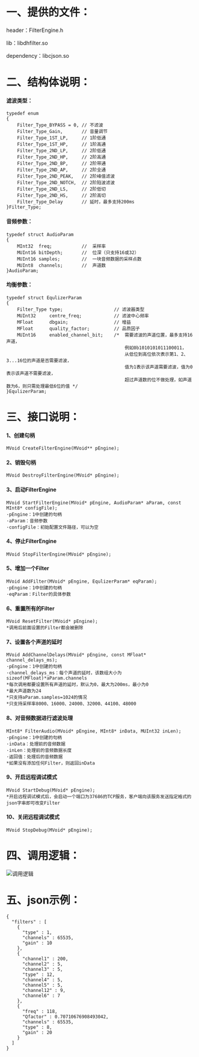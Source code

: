 # 一、提供的文件：

header：FilterEngine.h

lib：libdhfilter.so

dependency：libcjson.so

# 二、结构体说明：

#### 滤波类型：

```
typedef enum
{
    Filter_Type_BYPASS = 0, // 不滤波
    Filter_Type_Gain,       // 音量调节
    Filter_Type_1ST_LP,     // 1阶低通
    Filter_Type_1ST_HP,     // 1阶高通
    Filter_Type_2ND_LP,     // 2阶低通
    Filter_Type_2ND_HP,     // 2阶高通
    Filter_Type_2ND_BP,     // 2阶带通
    Filter_Type_2ND_AP,     // 2阶全通
    Filter_Type_2ND_PEAK,   // 2阶峰值滤波
    Filter_Type_2ND_NOTCH,  // 2阶陷波滤波
    Filter_Type_2ND_LS,     // 2阶低切
    Filter_Type_2ND_HS,     // 2阶高切
    Filter_Type_Delay       // 延时，最多支持200ms
}Filter_Type;
```

#### 音频参数：

```
typedef struct AudioParam
{
    MInt32  freq;           //  采样率
    MUInt16 bitDepth;       //  位深（只支持16或32）
    MUInt16 samples;        //  一块音频数据的采样点数
    MUInt8  channels;       //  声道数
}AudioParam;
```

#### 均衡参数：

```
typedef struct EqulizerParam
{
    Filter_Type type;                   // 滤波器类型
    MUInt32     centre_freq;            // 滤波中心频率
    MFloat      dbgain;                 // 增益
    MFloat      quality_factor;         // 品质因子
    MUInt16     enabled_channel_bit;    /*  需要滤波的声道位置，最多支持16声道，
                                            例如0b1010101011100011，
                                            从低位到高位依次表示第1、2、3...16位的声道是否需要滤波，
                                            值为1表示该声道需要滤波，值为0表示该声道不需要滤波，
                                            超过声道数的位不做处理，如声道数为6，则只需处理最低6位的值 */
}EqulizerParam;
```

# 三、接口说明：

#### 1、创建句柄

```
MVoid CreateFilterEngine(MVoid** pEngine);
```

#### 2、销毁句柄

```
MVoid DestroyFilterEngine(MVoid* pEngine);
```

#### 3、启动FilterEngine

```
MVoid StartFilterEngine(MVoid* pEngine, AudioParam* aParam, const MInt8* configFile);
·pEngine：1中创建的句柄
·aParam：音频参数
·configFile：初始配置文件路径，可以为空
```

#### 4、停止FilterEngine

```
MVoid StopFilterEngine(MVoid* pEngine);
```

#### 5、增加一个Filter

```
MVoid AddFilter(MVoid* pEngine, EqulizerParam* eqParam);
·pEngine：1中创建的句柄
·eqParam：Filter的具体参数
```

#### 6、重置所有的Filter

```
MVoid ResetFilter(MVoid* pEngine);
*调用后前面设置的Filter都会被删除
```

#### 7、设置各个声道的延时

```
MVoid AddChannelDelays(MVoid* pEngine, const MFloat* channel_delays_ms);
·pEngine：1中创建的句柄
·channel_delays_ms：每个声道的延时，该数组大小为sizeof(MFloat)*aParam.channels
*每次调用都要设置所有声道的延时，默认为0，最大为200ms，最小为0
*最大声道数为24
*只支持aParam.samples=1024的情况
*只支持采样率8000、16000、24000、32000、44100、48000
```

#### 8、对音频数据进行滤波处理

```
MInt8* FilterAudio(MVoid* pEngine, MInt8* inData, MUInt32 inLen);
·pEngine：1中创建的句柄
·inData：处理前的音频数据
·inLen：处理前的音频数据长度
·返回值：处理后的音频数据
*如果没有添加任何Filter，则返回inData
```

#### 9、开启远程调试模式

```
MVoid StartDebug(MVoid* pEngine);
*开启远程调试模式后，会启动一个端口为37686的TCP服务，客户端向该服务发送指定格式的json字串即可改变Filter
```

#### 10、关闭远程调试模式

```
MVoid StopDebug(MVoid* pEngine);
```

# 四、调用逻辑：

![调用逻辑](/Users/develop/Documents/workspace/gitlab/player/sourcecodeforplayer/AudioFilter/doc/调用逻辑.jpg)

# 五、json示例：

```
{
  "filters" : [
    {
      "type" : 1,
      "channels" : 65535,
      "gain" : 10
    },
    {
      "channel1" : 200,
      "channel2" : 5,
      "channel3" : 5,
      "type" : 12,
      "channel4" : 5,
      "channel5" : 5,
      "channel12" : 9,
      "channel6" : 7
    },
    {
      "freq" : 118,
      "Qfactor" : 0.70710676908493042,
      "channels" : 65535,
      "type" : 8,
      "gain" : 20
    }
  ]
}

```

